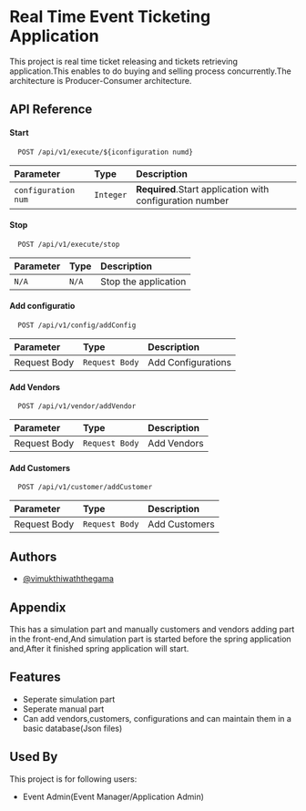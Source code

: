 
# Real Time Event Ticketing Application

This project is real time ticket releasing and tickets retrieving application.This enables to do buying and selling process concurrently.The architecture is Producer-Consumer architecture.


## API Reference

#### Start 

```http
  POST /api/v1/execute/${iconfiguration numd}
```

| Parameter | Type     | Description                |
| :-------- | :------- | :------------------------- |
| `configuration num` | `Integer` | **Required**.Start application with configuration number |

#### Stop

```http
  POST /api/v1/execute/stop
```

| Parameter | Type     | Description                       |
| :-------- | :------- | :-------------------------------- |
| `N/A`      | `N/A` | Stop the application |

#### Add configuratio

```http
  POST /api/v1/config/addConfig
```

| Parameter | Type     | Description                       |
| :-------- | :------- | :-------------------------------- |
| Request Body      | `Request Body` | Add Configurations |

#### Add Vendors
```http
  POST /api/v1/vendor/addVendor
```

| Parameter | Type     | Description                       |
| :-------- | :------- | :-------------------------------- |
| Request Body      | `Request Body` | Add Vendors |
#### Add Customers
```http
  POST /api/v1/customer/addCustomer
```

| Parameter | Type     | Description                       |
| :-------- | :------- | :-------------------------------- |
| Request Body      | `Request Body` | Add Customers |



## Authors

- [@vimukthiwaththegama](https://github.com/vimukthiwaththegama)


## Appendix

This has a simulation part and manually customers and vendors adding part in the front-end,And simulation part is started before the spring application and,After it finished spring application will start.


## Features

- Seperate simulation part
- Seperate manual part
- Can add vendors,customers, configurations and can maintain them in a basic database(Json files)


## Used By

This project is for following users:

- Event Admin(Event Manager/Application Admin)


